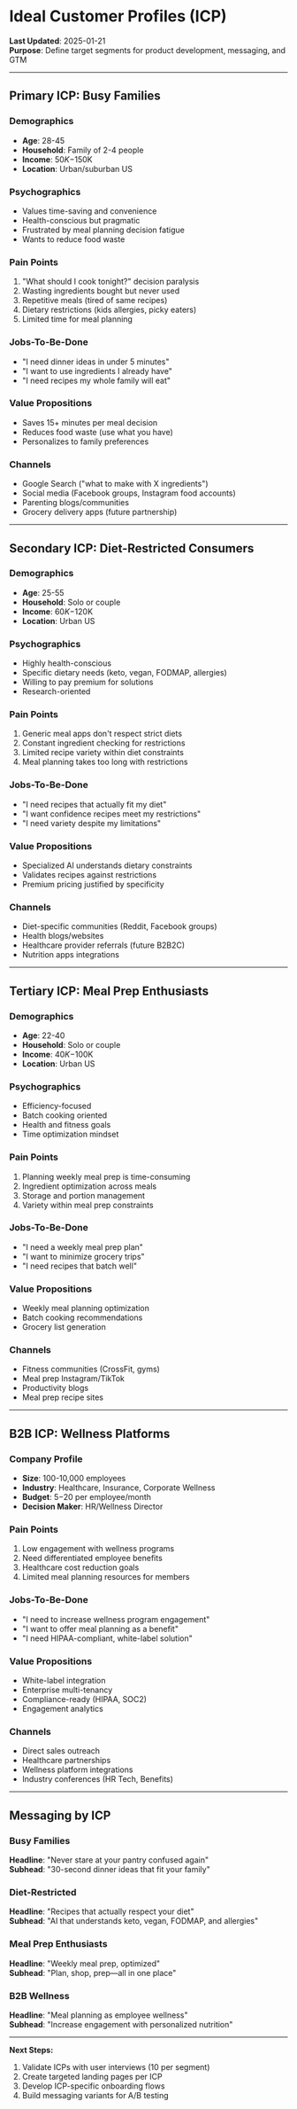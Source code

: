 # Ideal Customer Profiles (ICP)

**Last Updated**: 2025-01-21  
**Purpose**: Define target segments for product development, messaging, and GTM

---

## Primary ICP: Busy Families

### Demographics
- **Age**: 28-45
- **Household**: Family of 2-4 people
- **Income**: $50K-$150K
- **Location**: Urban/suburban US

### Psychographics
- Values time-saving and convenience
- Health-conscious but pragmatic
- Frustrated by meal planning decision fatigue
- Wants to reduce food waste

### Pain Points
1. "What should I cook tonight?" decision paralysis
2. Wasting ingredients bought but never used
3. Repetitive meals (tired of same recipes)
4. Dietary restrictions (kids allergies, picky eaters)
5. Limited time for meal planning

### Jobs-To-Be-Done
- "I need dinner ideas in under 5 minutes"
- "I want to use ingredients I already have"
- "I need recipes my whole family will eat"

### Value Propositions
- Saves 15+ minutes per meal decision
- Reduces food waste (use what you have)
- Personalizes to family preferences

### Channels
- Google Search ("what to make with X ingredients")
- Social media (Facebook groups, Instagram food accounts)
- Parenting blogs/communities
- Grocery delivery apps (future partnership)

---

## Secondary ICP: Diet-Restricted Consumers

### Demographics
- **Age**: 25-55
- **Household**: Solo or couple
- **Income**: $60K-$120K
- **Location**: Urban US

### Psychographics
- Highly health-conscious
- Specific dietary needs (keto, vegan, FODMAP, allergies)
- Willing to pay premium for solutions
- Research-oriented

### Pain Points
1. Generic meal apps don't respect strict diets
2. Constant ingredient checking for restrictions
3. Limited recipe variety within diet constraints
4. Meal planning takes too long with restrictions

### Jobs-To-Be-Done
- "I need recipes that actually fit my diet"
- "I want confidence recipes meet my restrictions"
- "I need variety despite my limitations"

### Value Propositions
- Specialized AI understands dietary constraints
- Validates recipes against restrictions
- Premium pricing justified by specificity

### Channels
- Diet-specific communities (Reddit, Facebook groups)
- Health blogs/websites
- Healthcare provider referrals (future B2B2C)
- Nutrition apps integrations

---

## Tertiary ICP: Meal Prep Enthusiasts

### Demographics
- **Age**: 22-40
- **Household**: Solo or couple
- **Income**: $40K-$100K
- **Location**: Urban US

### Psychographics
- Efficiency-focused
- Batch cooking oriented
- Health and fitness goals
- Time optimization mindset

### Pain Points
1. Planning weekly meal prep is time-consuming
2. Ingredient optimization across meals
3. Storage and portion management
4. Variety within meal prep constraints

### Jobs-To-Be-Done
- "I need a weekly meal prep plan"
- "I want to minimize grocery trips"
- "I need recipes that batch well"

### Value Propositions
- Weekly meal planning optimization
- Batch cooking recommendations
- Grocery list generation

### Channels
- Fitness communities (CrossFit, gyms)
- Meal prep Instagram/TikTok
- Productivity blogs
- Meal prep recipe sites

---

## B2B ICP: Wellness Platforms

### Company Profile
- **Size**: 100-10,000 employees
- **Industry**: Healthcare, Insurance, Corporate Wellness
- **Budget**: $5-$20 per employee/month
- **Decision Maker**: HR/Wellness Director

### Pain Points
1. Low engagement with wellness programs
2. Need differentiated employee benefits
3. Healthcare cost reduction goals
4. Limited meal planning resources for members

### Jobs-To-Be-Done
- "I need to increase wellness program engagement"
- "I want to offer meal planning as a benefit"
- "I need HIPAA-compliant, white-label solution"

### Value Propositions
- White-label integration
- Enterprise multi-tenancy
- Compliance-ready (HIPAA, SOC2)
- Engagement analytics

### Channels
- Direct sales outreach
- Healthcare partnerships
- Wellness platform integrations
- Industry conferences (HR Tech, Benefits)

---

## Messaging by ICP

### Busy Families
**Headline**: "Never stare at your pantry confused again"  
**Subhead**: "30-second dinner ideas that fit your family"

### Diet-Restricted
**Headline**: "Recipes that actually respect your diet"  
**Subhead**: "AI that understands keto, vegan, FODMAP, and allergies"

### Meal Prep Enthusiasts
**Headline**: "Weekly meal prep, optimized"  
**Subhead**: "Plan, shop, prep—all in one place"

### B2B Wellness
**Headline**: "Meal planning as employee wellness"  
**Subhead**: "Increase engagement with personalized nutrition"

---

**Next Steps:**
1. Validate ICPs with user interviews (10 per segment)
2. Create targeted landing pages per ICP
3. Develop ICP-specific onboarding flows
4. Build messaging variants for A/B testing
